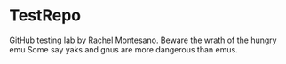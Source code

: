 # TestRepo
GitHub testing lab by Rachel Montesano.
Beware the wrath of the hungry emu
Some say yaks and gnus are more dangerous than emus.
